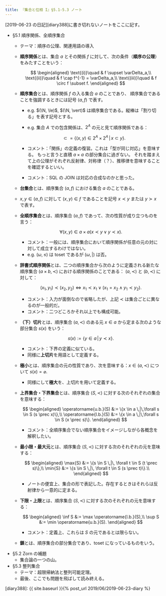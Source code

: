 ```yaml
---
title: 『集合と位相 I』§5.1-5.3 ノート
---
```


[2019-06-23 の日記][diary388]に書き切れないノートをここに記す。

* §5.1 順序関係、全順序集合
  * テーマ：順序の公理、関連用語の導入
  * **順序関係**とは、集合 $a$ とその関係 $f$ に対して、次の条件（**順序の公理**）をみたすことをいう：

    $$
    \begin{aligned}
    \text{(i)}\quad & f \supset \varDelta_a,\\
    \text{(ii)}\quad & f \cap f^{-1} = \varDelta_a,\\
    \text{(iii)}\quad & f \circ f \subset f.
    \end{aligned}
    $$

  * **順序集合**とは、順序関係 $f$ の入る集合 $a$ のことであり、
    順序集合であることを強調するときには記号 $(a, f)$ で表す。

    * e.g. $(\N, \le)$, $(\N, \vert)$ は順序集合である。縦棒は「割り切る」を表す記号とする。
    * e.g. 集合 $A$ での包含関係は、$2^A$ の元と見て順序関係である：

      $$
      \subset \:= \{(x, y) \in 2^A \times 2^A \,|\, x \subset y\}.
      $$

    * コメント：「関係」の定義の復習。これは「型が同じ対応」を意味する。
      もっと言うと直積 $a \times a$ の部分集合に過ぎない。
      それを踏まえて上の公理がそれぞれ反射律、対称律（？）、推移律を意味することを確認するといい。

    * コメント：SQL の JOIN は対応の合成なのかと思った。
  * **台集合**とは、順序集合 $(a, f)$ における集合 $a$ のことである。
  * $x, y \in (a, f)$ に対して $(x, y) \in f$ であることを記号 $x \prec y$ または $y \succ x$ で表す。
  * **全順序集合**とは、順序集合 $(a, f)$ であって、次の性質が成り立つものを言う：

    $$
    \forall (x, y) \in a \times a (x \prec y \lor y \prec x).
    $$

    * コメント：一般には、順序集合において順序関係が任意の元の対に対して成立するわけではない。
    * e.g. $(\omega, \le)$ は toset であるが $(\omega, \vert)$ は否。

  * **辞書式順序関係**とは、二つの順序集合から次のように定義される新たな順序集合 $(a \times b, \prec)$ における順序関係のことである：
    $(a, \prec)$ と $(b, \prec)$ に対して：

    $$
    (x_1, y_1) \prec (x_2, y_2) \iff x_1 \prec x_1 \lor (x_1 = x_2 \land y_1 \prec y_2).
    $$

    * コメント：入力が面倒なので省略したが、上記 $\prec$ は集合ごとに異なるのが一般的だ。
    * コメント：二つどころかそれ以上でも構成可能。
  * **（下）切片**とは、順序集合 $(a, \prec)$ のある元 $x \in a$ から定まる次のような部分集合 $s(x)$ をいう：

    $$
    s(x) := \{y \in a \,|\, y \prec x\}.
    $$

    * コメント：下界の定義に似ている。
    * 同様に**上切片**を用語として定義する。
  * **極小**とは、順序集合の元の性質であり、次を意味する：$x \in (a, \prec)$ について $s(x) = \varnothing.$
    * 同様にして**極大**を、上切片を用いて定義する。
  * **上界集合・下界集合**とは、順序集合 $(S, \prec)$ に対する次のそれぞれの集合を意味する：

    $$
    \begin{aligned}
    \operatorname{u.b.}(S) &:= \{x \in a \,|\,\forall s \in S (s \prec x)\},\\
    \operatorname{l.b.}(S) &:= \{x \in a \,|\,\forall s \in S (x \prec s)\}.
    \end{aligned}
    $$

    * コメント：全順序集合でない順序集合をイメージしながら各概念を解釈したい。
  * **最小限・最大元**とは、順序集合 $(S, \prec)$ に対する次のそれぞれの元を意味する：

    $$
    \begin{aligned}
    \max{S} &:= \{s \in S \,|\, \forall t \in S (t \prec s)\},\\
    \min{S} &:= \{s \in S \,|\, \forall t \in S (s \prec t)\}.\\
    \end{aligned}
    $$

    * ノートの便宜上、集合の形で表記した。存在するときはそれらは反射律から一意的に定まる。
  * **下限・上限**とは、順序集合 $(S, \prec)$ に対する次のそれぞれの元を意味する：

    $$
    \begin{aligned}
    \inf S &:= \max \operatorname{l.b.}(S),\\
    \sup S &:= \min \operatorname{u.b.}(S).
    \end{aligned}
    $$

    * コメント：定義上、これらは $S$ の元であるとは限らない。

  * **鎖**とは、順序集合の部分集合であり、toset になっているものをいう。
* §5.2 Zorn の補題
  * 集合論の一つの山。
* §5.3 整列集合
  * テーマ：超限帰納法と整列可能定理。
  * 最後、ここでも問題を飛ばして読み終える。

[diary388]: {{ site.baseurl }}{% post_url 2019/06/2019-06-23-diary %}
